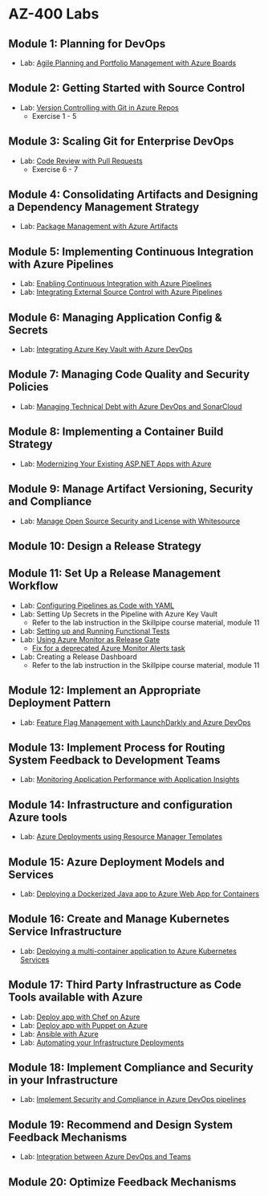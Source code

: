 # AZ-400 Labs

## Module 1: Planning for DevOps
* Lab: [Agile Planning and Portfolio Management with Azure Boards](https://www.azuredevopslabs.com/labs/azuredevops/agile/)

## Module 2: Getting Started with Source Control
* Lab: [Version Controlling with Git in Azure Repos](https://www.azuredevopslabs.com/labs/azuredevops/git/)
  * Exercise 1 - 5

## Module 3: Scaling Git for Enterprise DevOps
* Lab: [Code Review with Pull Requests](https://www.azuredevopslabs.com/labs/azuredevops/git/)
  * Exercise 6 - 7

## Module 4: Consolidating Artifacts and Designing a Dependency Management Strategy
* Lab: [Package Management with Azure Artifacts](https://www.azuredevopslabs.com/labs/azuredevops/packagemanagement/)

## Module 5: Implementing Continuous Integration with Azure Pipelines
* Lab: [Enabling Continuous Integration with Azure Pipelines](https://www.azuredevopslabs.com/labs/azuredevops/continuousintegration/
)
* Lab: [Integrating External Source Control with Azure Pipelines](https://www.azuredevopslabs.com/labs/azuredevops/github-integration/)

## Module 6: Managing Application Config & Secrets
* Lab: [Integrating Azure Key Vault with Azure DevOps](https://www.azuredevopslabs.com/labs/vstsextend/azurekeyvault/)

## Module 7: Managing Code Quality and Security Policies
* Lab: [Managing Technical Debt with Azure DevOps and SonarCloud](https://www.azuredevopslabs.com/labs/azuredevops/sonarcloud/)

## Module 8: Implementing a Container Build Strategy
* Lab: [Modernizing Your Existing ASP.NET Apps with Azure](https://www.azuredevopslabs.com/labs/vstsextend/aspnetmodernize/)

## Module 9: Manage Artifact Versioning, Security and Compliance
* Lab: [Manage Open Source Security and License with Whitesource](https://www.azuredevopslabs.com/labs/vstsextend/WhiteSource/)

## Module 10: Design a Release Strategy

## Module 11: Set Up a Release Management Workflow
* Lab: [Configuring Pipelines as Code with YAML](https://www.azuredevopslabs.com/labs/azuredevops/yaml/)
* Lab: Setting Up Secrets in the Pipeline with Azure Key Vault
  * Refer to the lab instruction in the Skillpipe course material, module 11
* Lab: [Setting up and Running Functional Tests](https://www.azuredevopslabs.com/labs/vstsextend/Selenium/)
* Lab: [Using Azure Monitor as Release Gate](https://azuredevopslabs.com/labs/vstsextend/releasegates/)
  * [Fix for a deprecated Azure Monitor Alerts task](https://ningweinw.github.io/AZ400/Lab%20fix%20-%20Release%20Gate)
* Lab: Creating a Release Dashboard
  * Refer to the lab instruction in the Skillpipe course material, module 11

## Module 12: Implement an Appropriate Deployment Pattern
* Lab: [Feature Flag Management with LaunchDarkly and Azure DevOps](https://www.azuredevopslabs.com/labs/vstsextend/launchdarkly/)

## Module 13: Implement Process for Routing System Feedback to Development Teams
* Lab: [Monitoring Application Performance with Application Insights](https://azuredevopslabs.com/labs/azuredevops/appinsights/)

## Module 14: Infrastructure and configuration Azure tools
* Lab: [Azure Deployments using Resource Manager Templates](http://microsoft.github.io/PartsUnlimited/iac/200.2x-IaC-AZ-400T05AppInfra.html)

## Module 15: Azure Deployment Models and Services
* Lab: [Deploying a Dockerized Java app to Azure Web App for Containers](https://azuredevopslabs.com/labs/vstsextend/dockerjava/)

## Module 16: Create and Manage Kubernetes Service Infrastructure
* Lab: [Deploying a multi-container application to Azure Kubernetes Services](https://azuredevopslabs.com/labs/vstsextend/kubernetes/)

## Module 17: Third Party Infrastructure as Code Tools available with Azure
* Lab: [Deploy app with Chef on Azure](http://microsoft.github.io/PartsUnlimitedMRP/iac/200.2x-IaC-DeployappwithChefonAzure.html)
* Lab: [Deploy app with Puppet on Azure](http://microsoft.github.io/PartsUnlimitedMRP/iac/200.2x-IaC-DeployappwithPuppetonAzure.html)
* Lab: [Ansible with Azure](http://microsoft.github.io/PartsUnlimitedMRP/iac/200.2x-IaC-AnsiblewithAzure.html)
* Lab: [Automating your Infrastructure Deployments](https://azuredevopslabs.com/labs/vstsextend/terraform/)

## Module 18: Implement Compliance and Security in your Infrastructure
* Lab: [Implement Security and Compliance in Azure DevOps pipelines](http://microsoft.github.io/PartsUnlimited/iac/200.2x-IaC-SecurityandComplianceinpipeline.html)

## Module 19: Recommend and Design System Feedback Mechanisms
* Lab: [Integration between Azure DevOps and Teams](https://azuredevopslabs.com/labs/vstsextend/teams/)

## Module 20: Optimize Feedback Mechanisms
